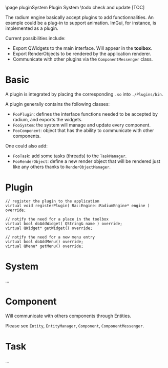 \page pluginSystem Plugin System
\todo check and update
[TOC]

The radium engine basically accept plugins to add functionnalities. An example
could be a plug-in to support animation. ImGui, for instance, is implemented as
a plugin.

Current possibilities include:
+ Export QWidgets to the main interface. Will appear in the **toolbox**.
+ Export RenderObjects to be rendered by the application renderer.
+ Communicate with other plugins via the `ComponentMessenger` class.

# Basic

A plugin is integrated by placing the corresponding `.so` into `./Plugins/bin`.

A plugin generally contains the following classes:
+ `FooPlugin`: defines the interface functions needed to be accepted by radium,
and exports the widgets.
+ `FooSystem`: the system will manage and update every component.
+ `FooComponent`: object that has the ability to communicate with other components.

One could also add:
+ `FooTask`: add some tasks (threads) to the `TaskManager`.
+ `FooRenderObject`: define a new render object that will be rendered just like
any others thanks to `RenderObjectManager`.

# Plugin

    // register the plugin to the application
    virtual void registerPlugin( Ra::Engine::RadiumEngine* engine ) override;

    // notify the need for a place in the toolbox
    virtual bool doAddWidget( QString& name ) override;
    virtual QWidget* getWidget() override;

    // notify the need for a new menu entry
    virtual bool doAddMenu() override;
    virtual QMenu* getMenu() override;

# System

...

# Component

Will communicate with others components through Entities.

Please see `Entity`, `EntityManager`, `Component`, `ComponentMessenger`.

# Task

...
